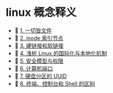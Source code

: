 # linux 概念释义

* 📄 [1. 一切皆文件](linux%20概念释义/1.%20一切皆文件.md)
* 📄 [2. inode 索引节点](linux%20概念释义/2.%20inode%20索引节点.md)
* 📄 [3. 硬链接和软链接](linux%20概念释义/3.%20硬链接和软链接.md)
* 📄 [4. 浅析 Linux 的国际化与本地化机制](linux%20概念释义/4.%20浅析%20Linux%20的国际化与本地化机制.md)
* 📄 [5. 安全模型与权限](linux%20概念释义/5.%20安全模型与权限.md)
* 📄 [6. 计算机端口](linux%20概念释义/6.%20计算机端口.md)
* 📄 [7. 硬盘分区的 UUID](linux%20概念释义/7.%20硬盘分区的%20UUID.md)
* 📄 [8. 终端、控制台和 Shell 的区别](linux%20概念释义/8.%20终端、控制台和%20Shell%20的区别.md)

‍
